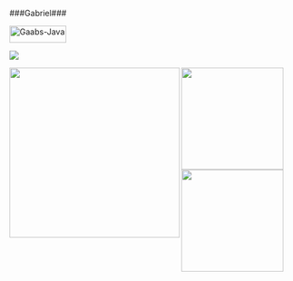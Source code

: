 ###Gabriel###



<img align="center" alt="Gaabs-Java" height="30" width="100" src="https://img.shields.io/badge/Java-ED8B00?style=for-the-badge&logo=java&logoColor=white">
</div> 


<a href="https://www.instagram.com/gaabs235" target="_blank"><img src="https://img.shields.io/badge/Instagram-E4405F?style=for-the-badge&logo=instagram&logoColor=white" target="_blank"/></a>


<p><img align=left src="https://c.tenor.com/AfmxAKK5-j4AAAAC/madara-uchiha-sharingan.gif" width=300 >
 <div>
   
  <a href="https://github.com/GabrielOliv235">
  <img height="180em" src="https://github-readme-stats.vercel.app/api?username=GabrielOliv235&show_icons=true&theme=radical&include_all_commits=true&count_private=true&custom_title=Gabriel's GitHub stats"/>
  <img height="180em" src="https://github-readme-stats.vercel.app/api/top-langs/?username=GabrielOliv235&langs_count=7&theme=radical"/>
</div>
